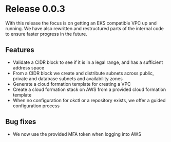 # Release 0.0.3

With this release the focus is on getting an EKS compatible VPC up and running. We have also rewritten and restructured parts of the internal code to ensure faster progress in the future.

## Features

- Validate a CIDR block to see if it is in a legal range, and has a sufficient address space
- From a CIDR block we create and distribute subnets across public, private and database subnets and availability zones
- Generate a cloud formation template for creating a VPC
- Create a cloud formation stack on AWS from a provided cloud formation template
- When no configuration for okctl or a repository exists, we offer a guided configuration process

## Bug fixes

- We now use the provided MFA token when logging into AWS